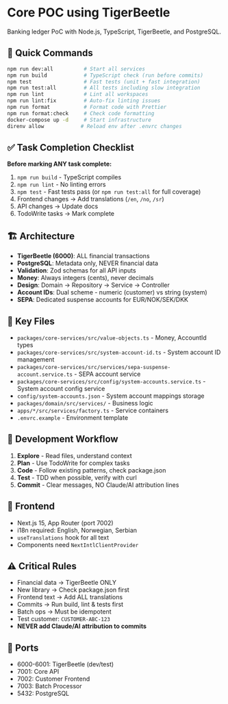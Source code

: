 # Core POC using TigerBeetle

Banking ledger PoC with Node.js, TypeScript, TigerBeetle, and PostgreSQL.

## 🚀 Quick Commands

```bash
npm run dev:all          # Start all services
npm run build            # TypeScript check (run before commits)
npm test                 # Fast tests (unit + fast integration)
npm run test:all         # All tests including slow integration
npm run lint             # Lint all workspaces
npm run lint:fix         # Auto-fix linting issues
npm run format           # Format code with Prettier
npm run format:check     # Check code formatting
docker-compose up -d     # Start infrastructure
direnv allow            # Reload env after .envrc changes
```

## ✅ Task Completion Checklist

**Before marking ANY task complete:**

1. `npm run build` - TypeScript compiles
2. `npm run lint` - No linting errors
3. `npm test` - Fast tests pass (or `npm run test:all` for full coverage)
4. Frontend changes → Add translations (`/en`, `/no`, `/sr`)
5. API changes → Update docs
6. TodoWrite tasks → Mark complete

## 🏗️ Architecture

- **TigerBeetle (6000)**: ALL financial transactions
- **PostgreSQL**: Metadata only, NEVER financial data
- **Validation**: Zod schemas for all API inputs
- **Money**: Always integers (cents), never decimals
- **Design**: Domain → Repository → Service → Controller
- **Account IDs**: Dual scheme - numeric (customer) vs string (system)
- **SEPA**: Dedicated suspense accounts for EUR/NOK/SEK/DKK

## 📁 Key Files

- `packages/core-services/src/value-objects.ts` - Money, AccountId types
- `packages/core-services/src/system-account-id.ts` - System account ID management
- `packages/core-services/src/services/sepa-suspense-account.service.ts` - SEPA account service
- `packages/core-services/src/config/system-accounts.service.ts` - System account config service
- `config/system-accounts.json` - System account mappings storage
- `packages/domain/src/services/` - Business logic
- `apps/*/src/services/factory.ts` - Service containers
- `.envrc.example` - Environment template

## 🔧 Development Workflow

1. **Explore** - Read files, understand context
2. **Plan** - Use TodoWrite for complex tasks
3. **Code** - Follow existing patterns, check package.json
4. **Test** - TDD when possible, verify with curl
5. **Commit** - Clear messages, NO Claude/AI attribution lines

## 🎨 Frontend

- Next.js 15, App Router (port 7002)
- i18n required: English, Norwegian, Serbian
- `useTranslations` hook for all text
- Components need `NextIntlClientProvider`

## ⚠️ Critical Rules

- Financial data → TigerBeetle ONLY
- New library → Check package.json first
- Frontend text → Add ALL translations
- Commits → Run build, lint & tests first
- Batch ops → Must be idempotent
- Test customer: `CUSTOMER-ABC-123`
- **NEVER add Claude/AI attribution to commits**

## 🔌 Ports

- 6000-6001: TigerBeetle (dev/test)
- 7001: Core API
- 7002: Customer Frontend
- 7003: Batch Processor
- 5432: PostgreSQL
